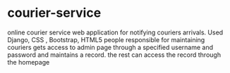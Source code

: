 # courier-service
online courier service web application for notifying couriers arrivals. Used Django, CSS , Bootstrap, HTML5 
people responsible for maintaining couriers gets access to admin page through a specified username and password and maintains a record. the rest can access the record through the homepage 

